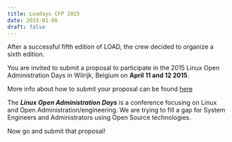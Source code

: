 ```yaml
---
title: Loadays CFP 2015
date: 2015-01-06
draft: false
---
```


After a successful fifth edition of LOAD, the crew decided to organize a sixth edition.

You are invited to submit a proposal to participate in the 2015 Linux Open Administration Days in Wilrijk, Belgium on __April 11 and 12 2015__.


More info about how to submit your proposal can be found [here](http://loadays.org/pages/call-for-presentation.html)

The __*Linux Open Administration Days*__ is a conference focusing on Linux and Open Administration/engineering. We are trying to fill a gap for System Engineers and Administrators using Open Source technologies.

Now go and submit that proposal!
